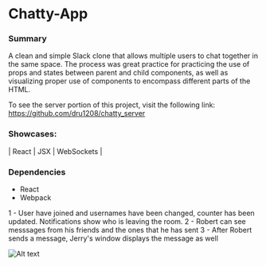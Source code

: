 Chatty-App
=================================================================

### Summary

A clean and simple Slack clone that allows multiple users to chat together in the same space. The process was great practice for practicing the use of props and states between parent and child components, as well as visualizing proper use of components to encompass different parts of the HTML.

To see the server portion of this project, visit the following link:
https://github.com/dru1208/chatty_server


### Showcases:


| React | JSX | WebSockets |



### Dependencies

* React
* Webpack

1 - User have joined and usernames have been changed, counter has been updated. Notifications show who is leaving the room.
2 - Robert can see messsages from his friends and the ones that he has sent
3 - After Robert sends a message, Jerry's window displays the message as well

![Alt text](http://full/path/to/img.jpg "Optional title")
